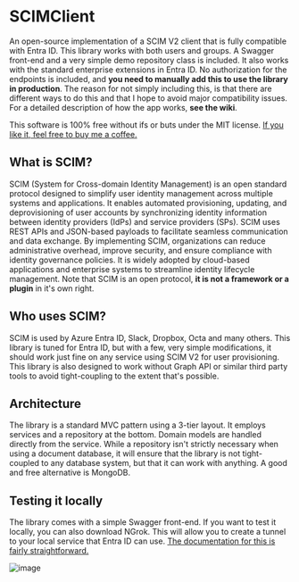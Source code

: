 # SCIMClient
An open-source implementation of a SCIM V2 client that is fully compatible with Entra ID. This library works with both users and groups. A Swagger front-end and a very simple demo repository class is included. It also works with the standard enterprise extensions in Entra ID. No authorization for the endpoints is included, and **you need to manually add this to use the library in production**. The reason for not simply including this, is that there are different ways to do this and that I hope to avoid major compatibility issues. For a detailed description of how the app works, **see the wiki**.

This software is 100% free without ifs or buts under the MIT license. [If you like it, feel free to buy me a coffee.](buymeacoffee.com/Tobiesen)

## What is SCIM?

SCIM (System for Cross-domain Identity Management) is an open standard protocol designed to simplify user identity management across multiple systems and applications. It enables automated provisioning, updating, and deprovisioning of user accounts by synchronizing identity information between identity providers (IdPs) and service providers (SPs). SCIM uses REST APIs and JSON-based payloads to facilitate seamless communication and data exchange. By implementing SCIM, organizations can reduce administrative overhead, improve security, and ensure compliance with identity governance policies. It is widely adopted by cloud-based applications and enterprise systems to streamline identity lifecycle management. Note that SCIM is
an open protocol, **it is not a framework or a plugin** in it's own right.

## Who uses SCIM?

SCIM is used by Azure Entra ID, Slack, Dropbox, Octa and many others. This library is tuned for Entra ID, but with a few, very simple modifications, it should work just fine on any service using SCIM V2 for user provisioning. This library is also designed to work without Graph API or similar third party tools to avoid tight-coupling to the extent that's possible.

## Architecture

The library is a standard MVC pattern using a 3-tier layout. It employs services and a repository at the bottom. Domain models are handled directly from the service. While a repository isn't strictly necessary when using a document database, it will ensure that the library is not tight-coupled to any database system, but that it can work with anything. A good and free alternative is MongoDB.

## Testing it locally

The library comes with a simple Swagger front-end. If you want to test it locally, you can also download NGrok. This will allow you to create a tunnel to your local service that Entra ID can use. [The documentation for this is fairly straightforward.](https://ngrok.com/docs/getting-started/)

![image](https://github.com/user-attachments/assets/a2f55159-df4b-4424-a1ad-7ea2541bd3a2)


